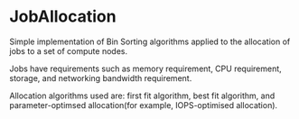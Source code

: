 # JobAllocation

Simple implementation of Bin Sorting algorithms applied to the allocation of jobs to a set of compute nodes.

Jobs have requirements such as memory requirement, CPU requirement, storage, and networking bandwidth requirement.

Allocation algorithms used are: first fit algorithm, best fit algorithm, and parameter-optimsed allocation(for example, IOPS-optimised allocation).
 
